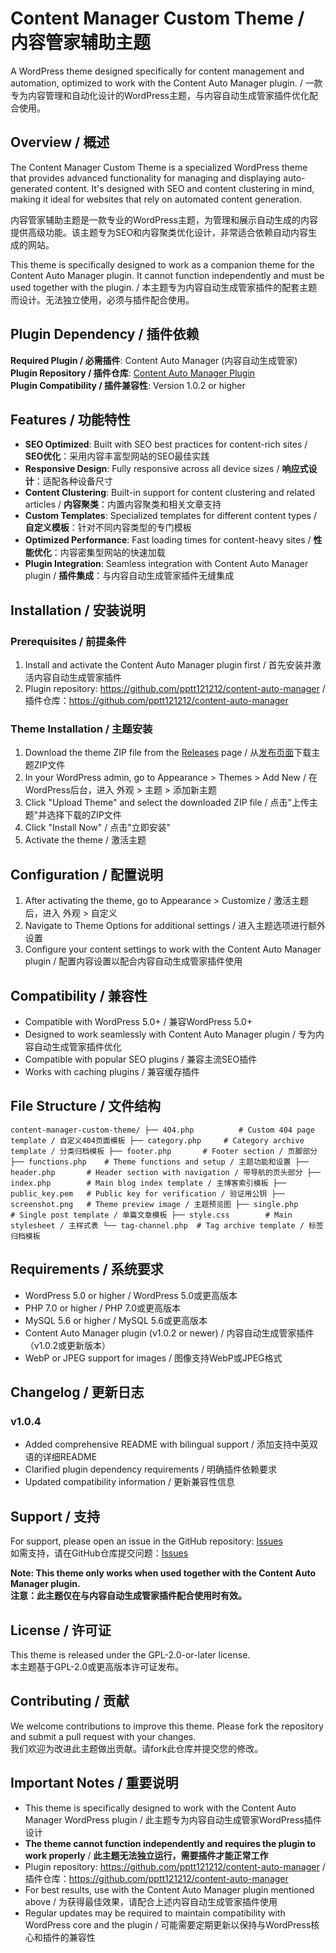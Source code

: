 # Content Manager Custom Theme / 内容管家辅助主题

A WordPress theme designed specifically for content management and automation, optimized to work with the Content Auto Manager plugin. / 一款专为内容管理和自动化设计的WordPress主题，与内容自动生成管家插件优化配合使用。

## Overview / 概述

The Content Manager Custom Theme is a specialized WordPress theme that provides advanced functionality for managing and displaying auto-generated content. It's designed with SEO and content clustering in mind, making it ideal for websites that rely on automated content generation.

内容管家辅助主题是一款专业的WordPress主题，为管理和展示自动生成的内容提供高级功能。该主题专为SEO和内容聚类优化设计，非常适合依赖自动内容生成的网站。

This theme is specifically designed to work as a companion theme for the Content Auto Manager plugin. It cannot function independently and must be used together with the plugin. / 本主题专为内容自动生成管家插件的配套主题而设计。无法独立使用，必须与插件配合使用。

## Plugin Dependency / 插件依赖

**Required Plugin / 必需插件**: Content Auto Manager (内容自动生成管家)  
**Plugin Repository / 插件仓库**: [Content Auto Manager Plugin](https://github.com/pptt121212/content-auto-manager)  
**Plugin Compatibility / 插件兼容性**: Version 1.0.2 or higher  

## Features / 功能特性

- **SEO Optimized**: Built with SEO best practices for content-rich sites / **SEO优化**：采用内容丰富型网站的SEO最佳实践
- **Responsive Design**: Fully responsive across all device sizes / **响应式设计**：适配各种设备尺寸
- **Content Clustering**: Built-in support for content clustering and related articles / **内容聚类**：内置内容聚类和相关文章支持
- **Custom Templates**: Specialized templates for different content types / **自定义模板**：针对不同内容类型的专门模板
- **Optimized Performance**: Fast loading times for content-heavy sites / **性能优化**：内容密集型网站的快速加载
- **Plugin Integration**: Seamless integration with Content Auto Manager plugin / **插件集成**：与内容自动生成管家插件无缝集成

## Installation / 安装说明

### Prerequisites / 前提条件
1. Install and activate the Content Auto Manager plugin first / 首先安装并激活内容自动生成管家插件
2. Plugin repository: https://github.com/pptt121212/content-auto-manager / 插件仓库：https://github.com/pptt121212/content-auto-manager

### Theme Installation / 主题安装
1. Download the theme ZIP file from the [Releases](https://github.com/pptt121212/content-manager-custom-theme/releases) page / 从[发布页面](https://github.com/pptt121212/content-manager-custom-theme/releases)下载主题ZIP文件
2. In your WordPress admin, go to Appearance > Themes > Add New / 在WordPress后台，进入 外观 > 主题 > 添加新主题
3. Click "Upload Theme" and select the downloaded ZIP file / 点击"上传主题"并选择下载的ZIP文件
4. Click "Install Now" / 点击"立即安装"
5. Activate the theme / 激活主题

## Configuration / 配置说明

1. After activating the theme, go to Appearance > Customize / 激活主题后，进入 外观 > 自定义
2. Navigate to Theme Options for additional settings / 进入主题选项进行额外设置
3. Configure your content settings to work with the Content Auto Manager plugin / 配置内容设置以配合内容自动生成管家插件使用

## Compatibility / 兼容性

- Compatible with WordPress 5.0+ / 兼容WordPress 5.0+
- Designed to work seamlessly with Content Auto Manager plugin / 专为内容自动生成管家插件优化
- Compatible with popular SEO plugins / 兼容主流SEO插件
- Works with caching plugins / 兼容缓存插件

## File Structure / 文件结构

``
content-manager-custom-theme/
├── 404.php          # Custom 404 page template / 自定义404页面模板
├── category.php     # Category archive template / 分类归档模板
├── footer.php       # Footer section / 页脚部分
├── functions.php    # Theme functions and setup / 主题功能和设置
├── header.php       # Header section with navigation / 带导航的页头部分
├── index.php        # Main blog index template / 主博客索引模板
├── public_key.pem   # Public key for verification / 验证用公钥
├── screenshot.png   # Theme preview image / 主题预览图
├── single.php       # Single post template / 单篇文章模板
├── style.css        # Main stylesheet / 主样式表
└── tag-channel.php  # Tag archive template / 标签归档模板
``

## Requirements / 系统要求

- WordPress 5.0 or higher / WordPress 5.0或更高版本
- PHP 7.0 or higher / PHP 7.0或更高版本
- MySQL 5.6 or higher / MySQL 5.6或更高版本
- Content Auto Manager plugin (v1.0.2 or newer) / 内容自动生成管家插件（v1.0.2或更新版本）
- WebP or JPEG support for images / 图像支持WebP或JPEG格式

## Changelog / 更新日志

### v1.0.4
- Added comprehensive README with bilingual support / 添加支持中英双语的详细README
- Clarified plugin dependency requirements / 明确插件依赖要求
- Updated compatibility information / 更新兼容性信息

## Support / 支持

For support, please open an issue in the GitHub repository: [Issues](https://github.com/pptt121212/content-manager-custom-theme/issues)  
如需支持，请在GitHub仓库提交问题：[Issues](https://github.com/pptt121212/content-manager-custom-theme/issues)

**Note: This theme only works when used together with the Content Auto Manager plugin.**  
**注意：此主题仅在与内容自动生成管家插件配合使用时有效。**

## License / 许可证

This theme is released under the GPL-2.0-or-later license.  
本主题基于GPL-2.0或更高版本许可证发布。

## Contributing / 贡献

We welcome contributions to improve this theme. Please fork the repository and submit a pull request with your changes.  
我们欢迎为改进此主题做出贡献。请fork此仓库并提交您的修改。

## Important Notes / 重要说明

- This theme is specifically designed to work with the Content Auto Manager WordPress plugin / 此主题专为内容自动生成管家WordPress插件设计
- **The theme cannot function independently and requires the plugin to work properly** / **此主题无法独立运行，需要插件才能正常工作**
- Plugin repository: https://github.com/pptt121212/content-auto-manager / 插件仓库：https://github.com/pptt121212/content-auto-manager
- For best results, use with the Content Auto Manager plugin mentioned above / 为获得最佳效果，请配合上述内容自动生成管家插件使用
- Regular updates may be required to maintain compatibility with WordPress core and the plugin / 可能需要定期更新以保持与WordPress核心和插件的兼容性
